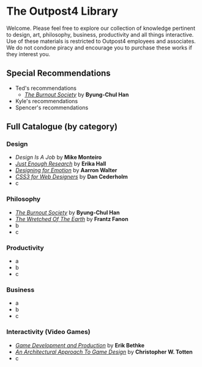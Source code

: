 # The Outpost4 Library

Welcome. Please feel free to explore our collection of knowledge pertinent to design, art, philosophy, business, productivity and all things interactive. Use of these materials is restricted to Outpost4 employees and associates. We do not condone piracy and encourage you to purchase these works if they interest you.

## Special Recommendations
- Ted's recommendations
  - [_The Burnout Society_](burnout.pdf) by **Byung-Chul Han**
- Kyle's recommendations
- Spencer's recommendations

## Full Catalogue (by category)

### Design
- _Design Is A Job_ by **Mike Monteiro**
- [_Just Enough Research_](Just_Enough_Research_-_Erika_Hall.pdf) by **Erika Hall**
- [_Designing for Emotion_](for_Emotion.pdf) by **Aarron Walter**
- [_CSS3 for Web Designers_](CSS3.pdf) by **Dan Cederholm**
- c

### Philosophy

- [_The Burnout Society_](burnout.pdf) by **Byung-Chul Han**
- [_The Wretched Of The Earth_](Fanon_Frantz_The_Wretched_Of_The_Earth.pdf) by **Frantz Fanon**
- b
- c

### Productivity

- a
- b
- c

### Business

- a
- b
- c

### Interactivity (Video Games)

- [_Game Development and Production_](gdp.pdf) by **Erik Bethke**
- [_An Architectural Approach To Game Design_](Arch.pdf) by **Christopher W. Totten**
- c

